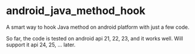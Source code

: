 # android_java_method_hook
A smart way to hook Java method on android platform with just a few code.

So far, the code is tested on android api 21, 22, 23, and it works well.
Will support it api 24, 25, ... later.
